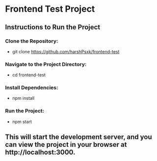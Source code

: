# Frontend Test Project

## Instructions to Run the Project

### Clone the Repository:

- git clone https://github.com/harshPsxk/frontend-test


### Navigate to the Project Directory:

- cd frontend-test

### Install Dependencies:

- npm install

### Run the Project:

- npm start

## This will start the development server, and you can view the project in your browser at http://localhost:3000.
